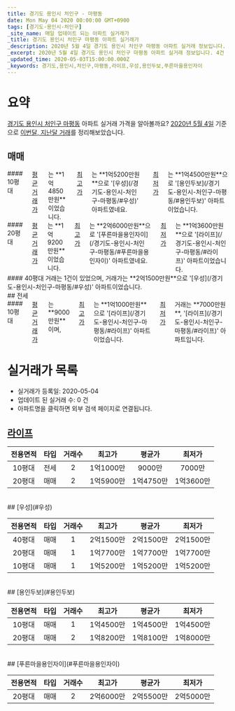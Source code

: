 ```yaml
---
title: 경기도 용인시 처인구 - 마평동
date: Mon May 04 2020 00:00:00 GMT+0900
tags: [경기도-용인시-처인구]
_site_name: 매일 업데이트 되는 아파트 실거래가
_title: 경기도 용인시 처인구 마평동 아파트 실거래가
_description: 2020년 5월 4일 경기도 용인시 처인구 마평동 아파트 실거래 정보입니다. 4건 아파트 정보가 있습니다.
_excerpt: 2020년 5월 4일 경기도 용인시 처인구 마평동 아파트 실거래 정보입니다. 4건 아파트 정보가 있습니다.
_updated_time: 2020-05-03T15:00:00.000Z
_keywords: 경기도,용인시,처인구,마평동,라이프,우성,용인두보,푸른마을용인자이
---
```





# 요약
<ins>경기도 용인시 처인구 마평동</ins> 아파트 실거래 가격을 알아볼까요? <ins>2020년 5월 4일</ins> 기준으로 <ins>이번달, 지난달 거래</ins>를 정리해보았습니다.

## 매매
<div class="container">
<div class="six columns" markdown="1">
#### 10평대
<ins>평균 거래가</ins>는 **1억4850만원**이었습니다. <ins>최고가</ins>는 **1억5200만원**으로 '[우성](/경기도-용인시-처인구-마평동/#우성)' 아파트였네요. <ins>최저가</ins>는 **1억4500만원**으로 '[용인두보](/경기도-용인시-처인구-마평동/#용인두보)' 아파트이었습니다.
</div>
<div class="six columns" markdown="1">
#### 20평대
<ins>평균 거래가</ins>는 **1억9200만원**이었습니다. <ins>최고가</ins>는 **2억6000만원**으로 '[푸른마을용인자이](/경기도-용인시-처인구-마평동/#푸른마을용인자이)' 아파트였네요. <ins>최저가</ins>는 **1억3600만원**으로 '[라이프](/경기도-용인시-처인구-마평동/#라이프)' 아파트이었습니다.
</div>
</div>
<div class="container">
<div class="twelve columns" markdown="1">
#### 40평대
거래는 1건이 있었으며, 거래가는 **2억1500만원**으로 '[우성](/경기도-용인시-처인구-마평동/#우성)' 아파트이었습니다.
</div>
</div>
## 전세
<div class="container">
<div class="twelve columns" markdown="1">
#### 10평대
<ins>평균 거래가</ins>는 **9000만원**이며, <ins>최고가</ins>는 **1억1000만원**으로 '[라이프](/경기도-용인시-처인구-마평동/#라이프)' 아파트이었습니다. <ins>최저가</ins> 거래는 **7000만원**, '[라이프](/경기도-용인시-처인구-마평동/#라이프)' 아파트입니다.
</div>
</div>



# 실거래가 목록
- 실거래가 등록일: 2020-05-04
- 업데이트 된 실거래 수: 0 건
- 아파트명을 클릭하면 외부 검색 페이지로 연결됩니다.

## [라이프](#라이프)

|전용면적|타입|거래수|최고가|평균가|최저가|
|:---:|:---:|:---:|:---:|:---:|:---:|
|10평대|<span class="deal-type-2">전세</span>|2|1억1000만|9000만|7000만|
|20평대|<span class="deal-type-1">매매</span>|2|1억5900만|1억4750만|1억3600만|

<br/>
## [우성](#우성)

|전용면적|타입|거래수|최고가|평균가|최저가|
|:---:|:---:|:---:|:---:|:---:|:---:|
|40평대|<span class="deal-type-1">매매</span>|1|2억1500만|2억1500만|2억1500만|
|20평대|<span class="deal-type-1">매매</span>|1|1억7700만|1억7700만|1억7700만|
|10평대|<span class="deal-type-1">매매</span>|1|1억5200만|1억5200만|1억5200만|

<br/>
## [용인두보](#용인두보)

|전용면적|타입|거래수|최고가|평균가|최저가|
|:---:|:---:|:---:|:---:|:---:|:---:|
|10평대|<span class="deal-type-1">매매</span>|1|1억4500만|1억4500만|1억4500만|
|20평대|<span class="deal-type-1">매매</span>|2|1억8200만|1억8100만|1억8000만|

<br/>
## [푸른마을용인자이](#푸른마을용인자이)

|전용면적|타입|거래수|최고가|평균가|최저가|
|:---:|:---:|:---:|:---:|:---:|:---:|
|20평대|<span class="deal-type-1">매매</span>|2|2억6000만|2억5500만|2억5000만|

<br/>



